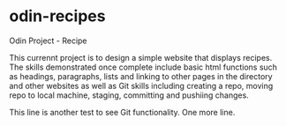 # odin-recipes
Odin Project - Recipe

This currennt project is to design a simple website that displays recipes.
The skills demonstrated once complete include basic html functions such as headings, paragraphs, lists and linking to other pages in the directory and other websites as well as Git skills including creating a repo, moving repo to local machine, staging, committing and pushiing changes.

This line is another test to see Git functionality.
One more line.